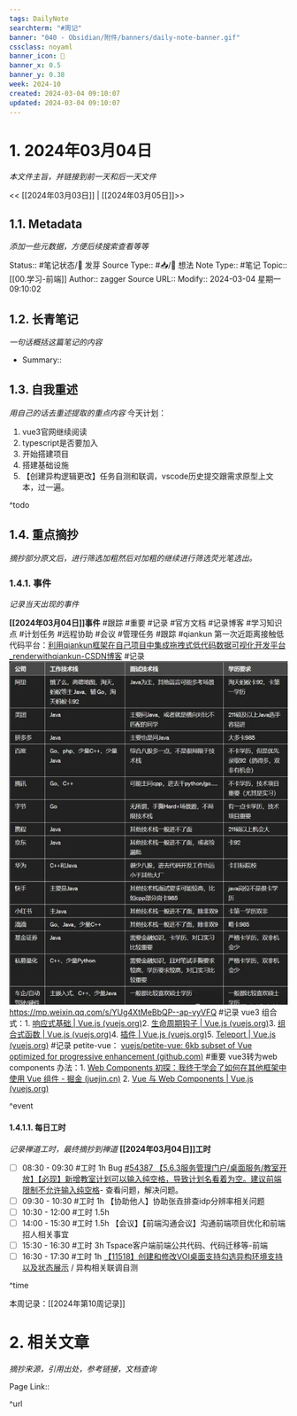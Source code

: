 ```yaml
---
tags: DailyNote
searchterm: "#周记"
banner: "040 - Obsidian/附件/banners/daily-note-banner.gif"
cssclass: noyaml
banner_icon: 💌
banner_x: 0.5
banner_y: 0.38
week: 2024-10
created: 2024-03-04 09:10:07
updated: 2024-03-04 09:10:07
---
```


# 1. 2024年03月04日

_本文件主旨，并链接到前一天和后一天文件_

<< [[2024年03月03日]] | [[2024年03月05日]]>>

## 1.1. Metadata

_添加一些元数据，方便后续搜索查看等等_

Status:: #笔记状态/🌱 发芽
Source Type:: #📥/💭 想法 
Note Type:: #笔记
Topic:: [[00.学习-前端]]
Author:: zagger
Source URL::
Modify:: 2024-03-04 星期一 09:10:02

## 1.2. 长青笔记

_一句话概括这篇笔记的内容_

- Summary::

## 1.3. 自我重述

_用自己的话去重述提取的重点内容_
今天计划：
1. vue3官网继续阅读
2. typescript是否要加入
3. 开始搭建项目
4. 搭建基础设施
5. 【创建异构逻辑更改】任务自测和联调，vscode历史提交跟需求原型上文本，过一遍。

^todo

## 1.4. 重点摘抄

_摘抄部分原文后，进行筛选加粗然后对加粗的继续进行筛选荧光笔选出。_

### 1.4.1. 事件

_记录当天出现的事件_

**[[2024年03月04日]]事件** 
#跟踪 #重要 #记录 #官方文档 #记录博客 #学习知识点 #计划任务 #远程协助 #会议 #管理任务
#跟踪 #qiankun 第一次近距离接触低代码平台：[利用qiankun框架在自己项目中集成拖拽式低代码数据可视化开发平台_renderwithqiankun-CSDN博客](https://blog.csdn.net/qq_40596257/article/details/129797431)
#记录 ![image.png](https://raw.githubusercontent.com/zaggerj/obsidian_picgo/main/obsidian/20240304110410.png) https://mp.weixin.qq.com/s/YUg4XtMeBbQP--ap-vyVFQ
#记录 vue3 组合式：1. [响应式基础 | Vue.js (vuejs.org)](https://cn.vuejs.org/guide/essentials/reactivity-fundamentals.html)2. [生命周期钩子 | Vue.js (vuejs.org)](https://cn.vuejs.org/guide/essentials/lifecycle.html)3. [组合式函数 | Vue.js (vuejs.org)](https://cn.vuejs.org/guide/reusability/composables.html)4. [插件 | Vue.js (vuejs.org)](https://cn.vuejs.org/guide/reusability/plugins.html)5. [Teleport | Vue.js (vuejs.org)](https://cn.vuejs.org/guide/built-ins/teleport.html)
#记录 petite-vue： [vuejs/petite-vue: 6kb subset of Vue optimized for progressive enhancement (github.com)](https://github.com/vuejs/petite-vue)
#重要 vue3转为web components 办法：1.  [Web Components 初探：我终于学会了如何在其他框架中使用 Vue 组件 - 掘金 (juejin.cn)](https://juejin.cn/post/7248906639705030717) 2. [Vue 与 Web Components | Vue.js (vuejs.org)](https://cn.vuejs.org/guide/extras/web-components.html)

^event

#### 1.4.1.1. 每日工时

_记录禅道工时，最终摘抄到禅道_
**[[2024年03月04日]]工时**
- [ ] 08:30 - 09:30 #工时  1h Bug [#54387 【5.6.3服务管理门户/桌面服务/教室开放】【必现】新增教室计划可以输入纯空格，导致计划名看着为空。建议前端限制不允许输入纯空格](http://172.16.203.12/zentao/bug-view-54387.html?onlybody=yes)- 查看问题，解决问题。
- [ ] 09:30 - 10:30 #工时  1h 【协助他人】协助张垚排查idp分辨率相关问题
- [ ] 10:30 - 12:00 #工时  1.5h
- [ ] 14:00 - 15:30 #工时  1.5h 【会议】【前端沟通会议】沟通前端项目优化和前端招人相关事宜
- [ ] 15:30 - 16:30 #工时  3h Tspace客户端前端公共代码、代码迁移等-前端
- [ ] 16:30 - 17:30 #工时  1h [【11518】创建和修改VOI桌面支持勾选异构环境支持以及状态展示](http://172.16.203.12/zentao/task-view-49233.html) / 异构相关联调自测 

^time

本周记录：[[2024年第10周记录]]

# 2. 相关文章

_摘抄来源，引用出处，参考链接，文档查询_

Page Link::

^url
